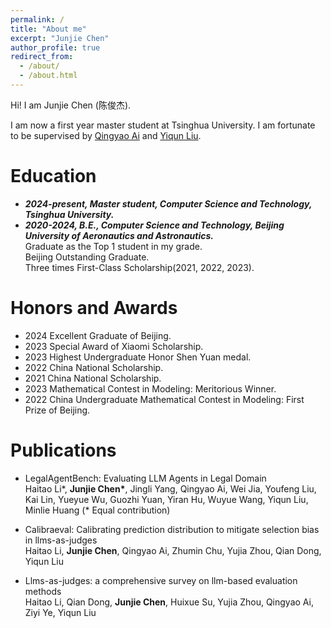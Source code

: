 ```yaml
---
permalink: /
title: "About me"
excerpt: "Junjie Chen"
author_profile: true
redirect_from: 
  - /about/
  - /about.html
---
```

Hi! I am Junjie Chen (陈俊杰). 

I am now a first year master student at Tsinghua University.  I am fortunate to be supervised by [Qingyao Ai](http://www.thuir.cn/group/~aiqy/) and [Yiqun Liu](http://www.thuir.cn/group/~YQLiu/).


Education
======
* ***2024-present, Master student, Computer Science and Technology, Tsinghua University.***
* ***2020-2024, B.E., Computer Science and Technology, Beijing University of Aeronautics and Astronautics.*** \
  Graduate as the Top 1 student in my grade. \
  Beijing Outstanding Graduate.\
  Three times First-Class Scholarship(2021, 2022, 2023).

Honors and Awards
======
* 2024 Excellent Graduate of Beijing.
* 2023 Special Award of Xiaomi Scholarship.
* 2023 Highest Undergraduate Honor Shen Yuan medal.
* 2022 China National Scholarship.
* 2021 China National Scholarship.
* 2023 Mathematical Contest in Modeling: Meritorious Winner.
* 2022 China Undergraduate Mathematical Contest in Modeling: First Prize of Beijing.


Publications
======
* LegalAgentBench: Evaluating LLM Agents in Legal Domain <br>
Haitao Li*, **Junjie Chen\***, Jingli Yang, Qingyao Ai, Wei Jia, Youfeng Liu, Kai Lin, Yueyue Wu, Guozhi Yuan, Yiran Hu, Wuyue Wang, Yiqun Liu, Minlie Huang (\* Equal contribution)

* Calibraeval: Calibrating prediction distribution to mitigate selection bias in llms-as-judges <br>
Haitao Li, **Junjie Chen**, Qingyao Ai, Zhumin Chu, Yujia Zhou, Qian Dong, Yiqun Liu

* Llms-as-judges: a comprehensive survey on llm-based evaluation methods <br>
Haitao Li, Qian Dong, **Junjie Chen**, Huixue Su, Yujia Zhou, Qingyao Ai, Ziyi Ye, Yiqun Liu

